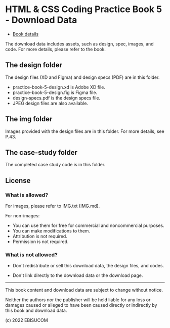 # HTML & CSS Coding Practice Book 5 - Download Data

- [Book details](https://ep.ebisu.com/en/practice05/)

The download data includes assets, such as design, spec, images, and code.
For more details, please refer to the book.


## The design folder

The design files (XD and Figma) and design specs (PDF) are in this folder.

- practice-book-5-design.xd is Adobe XD file.
- practice-book-5-design.fig is Figma file.
- design-specs.pdf is the design specs file.
- JPEG design files are also available.


## The img folder

Images provided with the design files are in this folder.
For more details, see P.43.


## The case-study folder

The completed case study code is in this folder.


## License

### What is allowed? 

For images, please refer to IMG.txt (IMG.md).

For non-images:
- You can use them for free for commercial and noncommercial purposes.
- You can make modifications to them.
- Attribution is not required.
- Permission is not required.


### What is not allowed?

- Don't redistribute or sell this download data, the design files, and codes.

- Don't link directly to the download data or the download page.



----------------------------------

This book content and download data are subject to change without notice.

Neither the authors nor the publisher will be held liable for any loss or damages caused or alleged to have been caused directly or indirectly by this book and download data.


(c) 2022 EBISUCOM


